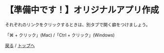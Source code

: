 # 【準備中です！】オリジナルアプリ作成
それぞれのリンクをクリックするときは、別タブで開く癖をつけましょう。

「⌘ + クリック」(Mac) /「Ctrl + クリック」(Windows)


[戻る](/web_application/index.md) /
[トップへ](/README.md)